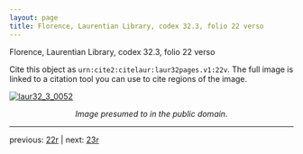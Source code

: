 ```yaml
---
layout: page
title: Florence, Laurentian Library, codex 32.3, folio 22 verso
---
```


Florence, Laurentian Library, codex 32.3, folio 22 verso

Cite this object as `urn:cite2:citelaur:laur32pages.v1:22v`.  The full image is linked to a citation tool you can use to cite regions of the image.

[![laur32_3_0052](http://www.homermultitext.org/iipsrv?IIIF=/project/homer/pyramidal/deepzoom/citelaur/laur32imgs/v1/laur32_3_0052.tif/full/800,/0/default.jpg)](http://www.homermultitext.org/ict2/?urn=urn:cite2:citelaur:laur32imgs.v1:laur32_3_0052) 

<p style="text-align: center; font-style: italic;">Image presumed to in the public domain.</p>

---

previous: [22r](../22r/) | next: [23r](../23r/)